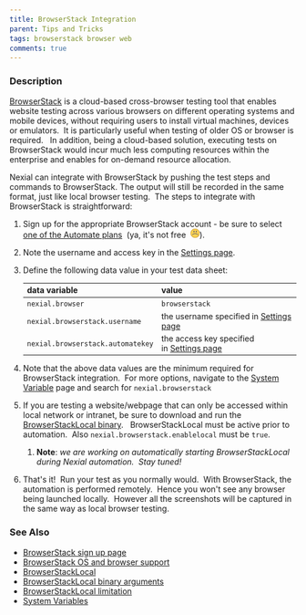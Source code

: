 ```yaml
---
title: BrowserStack Integration
parent: Tips and Tricks
tags: browserstack browser web
comments: true
---
```



### Description
<a href="https://www.browserstack.com/" class="external-link" target="_nexial_external">BrowserStack</a> is a cloud-based cross-browser testing tool that enables website 
testing across various browsers on different operating systems and mobile devices, without requiring users to install 
virtual machines, devices or emulators.  It is particularly useful when testing of older OS or browser is required.  
In addition, being a cloud-based solution, executing tests on BrowserStack would incur much less computing resources 
within the enterprise and enables for on-demand resource allocation.

Nexial can integrate with BrowserStack by pushing the test steps and commands to BrowserStack. The output will still 
be recorded in the same format, just like local browser testing.  The steps to integrate with BrowserStack is 
straightforward:

1. Sign up for the appropriate BrowserStack account - be sure to select 
   <a href="https://www.browserstack.com/accounts/subscriptions" class="external-link" target="_nexial_external">one of the Automate plans</a> 
   (ya, it's not free  ![(sad)](../image/sad.png)).

2. Note the username and access key in the <a href="https://www.browserstack.com/accounts/settings" class="external-link" target="_nexial_external">Settings page</a>.

3. Define the following data value in your test data sheet:

   | data variable                     | value          |
   |-----------------------------------|----------------|
   | `nexial.browser`                  | `browserstack` |
   | `nexial.browserstack.username`    | the username specified in <a href="https://www.browserstack.com/accounts/settings" class="external-link" target="_nexial_external">Settings page</a> |
   | `nexial.browserstack.automatekey` | the access key specified in <a href="https://www.browserstack.com/accounts/settings" class="external-link" target="_nexial_external">Settings page</a> |
    
4. Note that the above data values are the minimum required for BrowserStack integration.  For more options, navigate 
   to the [System Variable](../systemvars/) page and search for `nexial.browserstack`

5. If you are testing a website/webpage that can only be accessed within local network or intranet, be sure to 
   download and run the 
   <a href="https://www.browserstack.com/local-testing#command-line" class="external-link" target="_nexial_external">BrowserStackLocal binary</a>.  
   BrowserStackLocal must be active prior to automation.  Also `nexial.browserstack.enablelocal` must be `true`.
   1. **Note**: *we are working on automatically starting BrowserStackLocal during Nexial automation.  Stay tuned!*

6. That's it!  Run your test as you normally would.  With BrowserStack, the automation is performed remotely.  Hence 
   you won't see any browser being launched locally.  However all the screenshots will be captured in the same way as 
   local browser testing.


### See Also
- <a href="https://www.browserstack.com/accounts/subscriptions" class="external-link" target="_nexial_external">BrowserStack sign up page</a>
- <a href="https://www.browserstack.com/list-of-browsers-and-platforms?product=automate" class="external-link" target="_nexial_external">BrowserStack OS and browser support</a>
- <a href="https://www.browserstack.com/local-testing#command-line" class="external-link" target="_nexial_external">BrowserStackLocal</a>
- <a href="https://www.browserstack.com/local-testing#modifiers" class="external-link" target="_nexial_external">BrowserStackLocal binary arguments</a>
- <a href="https://www.browserstack.com/local-testing#supported" class="external-link" target="_nexial_external">BrowserStackLocal limitation</a>
- [System Variables](../systemvars)
